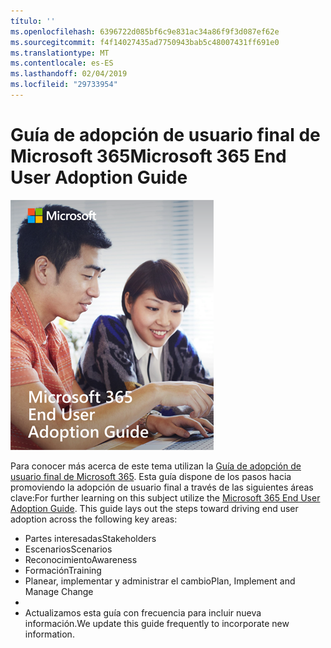 ```yaml
---
título: ''
ms.openlocfilehash: 6396722d085bf6c9e831ac34a86f9f3d087ef62e
ms.sourcegitcommit: f4f14027435ad7750943bab5c48007431ff691e0
ms.translationtype: MT
ms.contentlocale: es-ES
ms.lasthandoff: 02/04/2019
ms.locfileid: "29733954"
---
```

# <a name="microsoft-365-end-user-adoption-guide"></a><span data-ttu-id="d297c-102">Guía de adopción de usuario final de Microsoft 365</span><span class="sxs-lookup"><span data-stu-id="d297c-102">Microsoft 365 End User Adoption Guide</span></span>

![Guía de adopción de Microsoft 365](media/m365euguide.png)

<span data-ttu-id="d297c-p101">Para conocer más acerca de este tema utilizan la [Guía de adopción de usuario final de Microsoft 365](https://aka.ms/adoptionguide). Esta guía dispone de los pasos hacia promoviendo la adopción de usuario final a través de las siguientes áreas clave:</span><span class="sxs-lookup"><span data-stu-id="d297c-p101">For further learning on this subject utilize the [Microsoft 365 End User Adoption Guide](https://aka.ms/adoptionguide). This guide lays out the steps toward driving end user adoption across the following key areas:</span></span>

- <span data-ttu-id="d297c-106">Partes interesadas</span><span class="sxs-lookup"><span data-stu-id="d297c-106">Stakeholders</span></span>
- <span data-ttu-id="d297c-107">Escenarios</span><span class="sxs-lookup"><span data-stu-id="d297c-107">Scenarios</span></span>
- <span data-ttu-id="d297c-108">Reconocimiento</span><span class="sxs-lookup"><span data-stu-id="d297c-108">Awareness</span></span>
- <span data-ttu-id="d297c-109">Formación</span><span class="sxs-lookup"><span data-stu-id="d297c-109">Training</span></span> 
- <span data-ttu-id="d297c-110">Planear, implementar y administrar el cambio</span><span class="sxs-lookup"><span data-stu-id="d297c-110">Plan, Implement and Manage Change</span></span>
- 
- <span data-ttu-id="d297c-111">Actualizamos esta guía con frecuencia para incluir nueva información.</span><span class="sxs-lookup"><span data-stu-id="d297c-111">We update this guide frequently to incorporate new information.</span></span>